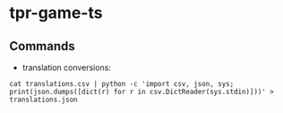 # tpr-game-ts

## Commands

- translation conversions:

```
cat translations.csv | python -c 'import csv, json, sys; print(json.dumps([dict(r) for r in csv.DictReader(sys.stdin)]))' > translations.json
```